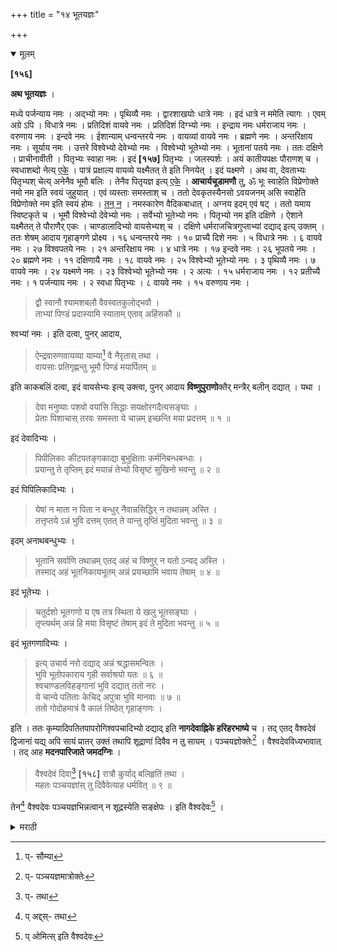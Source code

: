 +++
title = "१४ भूतयज्ञः"

+++

<details open><summary>मूलम्</summary>

**[१५६]**

**अथ भूतयज्ञः** ।

मध्ये पर्जन्याय नमः । अद्भ्यो नमः । पृथिव्यै नमः । द्वारशाखयोः धात्रे नमः । इदं धात्रे न ममेति त्यागः । एवम् अग्रे ऽपि । विधात्रे नमः । प्रतिदिशं वायवे नमः । प्रतिदिशं दिग्भ्यो नमः । इन्द्राय नमः धर्मराजाय नमः । वरुणाय नमः । इन्दवे नमः । ईशान्याम् धन्वन्तरये नमः । वायव्यां वायवे नमः । ब्रह्मणे नमः । अन्तरिक्षाय नमः । सूर्याय नमः । उत्तरे विश्वेभ्यो देवेभ्यो नमः । विश्वेभ्यो भूतेभ्यो नमः । भूतानां पतये नमः । ततः दक्षिणे । प्राचीनावीती । पितृभ्यः स्वाहा नमः । इदं **[१५७]** पितृभ्यः । जलस्पर्शः । अयं कातीयपक्षः पौराणश् च । स्वधाशब्दो नेत्य् <u>एके</u> । पात्रं प्रक्षाल्य वायव्ये यक्ष्मैतत् ते इति निनयेत् । इदं यक्ष्मणे । अथ वा, देवताभ्यः पितृभ्यश् चेत्य् अनेनैव भूमौ बलिः । तेनैव पितृयज्ञ इत्य् <u>एके</u> । **आचार्यचूडामणौ** तु, ॐ भूः स्वाहेति विप्रेणोक्ते नमो नम इति स्वयं जुहुयात् । एवं व्यस्ताः समस्ताश् च । ततो देवकृतस्यैनसो ऽवयजनम् असि स्वाहेति विप्रेणोक्ते नम इति स्वयं होमः । <u>तन् न</u> । नमस्कारेण वैदिकबाधात् । अग्नय इदम् एवं षट् । ततो यमाय स्विष्टकृते च । भूमौ विश्वेभ्यो देवेभ्यो नमः । सर्वेभ्यो भूतेभ्यो नमः । पितृभ्यो नम इति दक्षिणे । ऐशाने यक्ष्मैतत् ते पौराणैर् एकः । चाण्डालादिभ्यो वायसेभ्यश् च । दक्षिणे धर्मराजचित्रगुप्ताभ्यां दद्याद् इत्य् उक्तम् । ततः शेषम् आदाय गृहाङ्गणे प्रोक्ष्य । १६ धन्वन्तरये नमः । १० प्राच्यै दिशे नमः । ५ विधात्रे नमः । ६ वायवे नमः । २७ विश्वपतये नमः । २१ अन्तरिक्षाय नमः । ४ धात्रे नमः । १७ इन्दवे नमः । २६ भूपतये नमः । २० ब्रह्मणे नमः । ११ दक्षिणायै नमः । १८ वायवे नमः । २५ विश्वेभ्यो भूतेभ्यो नमः । ३ पृथिव्यै नमः । ७ वायवे नमः । २४ यक्ष्मणे नमः । २३ विश्वेभ्यो भूतेभ्यो नमः । २ अत्यः । १५ धर्मराजाय नमः । १२ प्रतीच्यै नमः । १ पर्जन्याय नमः । २ स्वधा पितृभ्यः । ८ वायवे नमः । १५ वरुणाय नमः । 

> द्वौ स्वानौ श्यामशबलौ वैवस्वतकुलोद्भवौ ।  
ताभ्यां पिण्डं प्रदास्यामि स्याताम् एताव् अहिंसकौ ॥

श्वभ्यां नमः । इति दत्वा, पुनर् आदाय, 

> ऐन्द्रवारुणवायव्या याम्या[^४७] वै नैरृतास् तथा ।  
वायसाः प्रतिगृह्णन्तु भूमौ पिण्डं मयार्पितम् ॥


[^४७]:
     प्- सौम्या

इति काकबलिं दत्वा, इदं वायसेभ्यः इत्य् उक्त्वा, पुनर् आदाय **विष्णुपुराणो**क्तैर् मन्त्रैर् बलीन् दद्यात् । यथा । 

> देवा मनुष्याः पशवो वयांसि सिद्धाः सयक्षोरगदैत्यसङ्घाः ।  
प्रेताः पिशाचास् तरवः समस्ता ये चान्नम् इच्छन्ति मया प्रदत्तम् ॥ १ ॥

इदं देवादिभ्यः । 

> पिपीलिकाः कीटपतङ्गकाद्या बुभुक्षिताः कर्मनिबन्धबन्धाः ।  
प्रयान्तु ते तृप्तिम् इदं मयान्नं तेभ्यो विसृष्टं सुखिनो भवन्तु ॥ २ ॥

इदं पिपिलिकादिभ्यः । 

> येषां न माता न पिता न बन्धुर् नैवान्नसिद्धिर् न तथान्नम् अस्ति ।  
तत्तृप्तये ऽन्नं भुवि दत्तम् एतत् ते यान्तु तृप्तिं मुदिता भवन्तु ॥ ३ ॥

इदम् अनाथबन्धुभ्यः । 

> भूतानि सर्वाणि तथान्नम् एतद् अहं च विष्णुर् न यतो ऽन्यद् अस्ति ।  
तस्माद् अहं भूतनिकायभूतम् अन्नं प्रयच्छामि भवाय तेषाम् ॥ ४ ॥

इदं भूतेभ्यः ।

> चतुर्दशो भूतगणो य एष तत्र स्थिता ये खलु भूतसङ्घाः ।  
तृप्त्यर्थम् अन्नं हि मया विसृष्टं तेषाम् इदं ते मुदिता भवन्तु ॥ ५ ॥

इदं भूतगणादिभ्यः ।

> इत्य् उचार्य नरो दद्याद् अन्नं श्रद्धासमन्वितः ।  
भुवि भूतोपकाराय गृही सर्वाश्रयो यतः ॥ ६ ॥  
श्वचाण्डलविहङ्गानां भुवि दद्यात् ततो नरः ।  
ये चान्ये पतिताः केचिद् अपुत्रा भुवि मानवाः ॥ ७ ॥  
ततो गोदोहमात्रं वै कालं तिष्ठेत् गृहाङ्गणः । 

इति । ततः कृम्यादिपतितपापरोगिश्वपचादिभ्यो दद्याद् इति **नागदेवाह्निके हरिहरभाष्ये** च । तद् एतद् वैश्वदेवं द्विजानां यद्य् अपि सायं प्रातर् उक्तं तथापि शूद्राणां दिवैव न तु सायम् । पञ्चयज्ञोक्तेः[^४८] । वैश्वदेवविध्यभावात् । तद् आह **मदनपारिजाते जमदग्निः** । 

[^४८]:
     प्- पञ्चयज्ञमात्रोक्तेः	

> वैश्वदेवं दिवा[^४९] **[१५८]** रात्रौ कुर्याद् बलिहृतिं तथा ।  
महतः पञ्चयज्ञांस् तु दिवैवेत्याह धर्मवित् ॥ ९ ॥

[^४९]:
     प्- तथा

तेन[^५०] वैश्वदेवः पञ्चयज्ञभिन्नत्वान् न शूद्रस्येति सङ्क्षेपः । इति वैश्वदेवः[^५१] । 

[^५०]:
     प् अद्द्स्- तथा

[^५१]:
     प् ओमित्स् इति वैश्वदेवः 
</details>

<details><summary>मराठी</summary>

आतां भूतयज्ञ साङ्गतो. 

तो असा की, - भूमीवर मण्डल करून-मध्यभागी, “पर्जन्याय नमः । अन्यो नमः । पृथिव्यै नमः"। मण्डळद्वाराच्या शेवटीं - "धात्रे नमः। विधात्रे नमः"। वायव्येम "वायवे नमः । पूर्वेस - इन्द्राय नमः । दक्षिणेस - धर्मराजाय नमः । पश्चिमेस - वरुणाय नमः । उत्तरेस - इन्दवे नमः । ईशान्येस - धन्वन्तरये नमः । वायव्येस - वायवे नमः । ब्रह्मणे नमः। अन्तरिक्षाय नमः । सूर्याय नमः" । उत्तरेस - विश्वेभ्यो देवेभ्यो नमः । विश्वेभ्यो भूतेभ्यो नमः । भूतानां पतये नमः । नन्तर, अपसव्य करून, दक्षिणेस "पितृभ्यः स्वधा नमः । इदं पितृभ्यः" ह्मणून त्याग करून, उदकम्पर्श करावा. हा का तीय व पौराणपक्ष आहे. “ येथे पितृयज्ञात स्वधाशब्द नसावा, '' असे कित्येक पणतात. नन्तर, होमद्रव्याचें पात्र धुवून, वायव्येस ते उदक - "यक्ष्मैतत्ते नमः" । ह्मणून मोडावेम्. " इदं यक्ष्मणे" अमा त्याग ह्मणावा. किंवा 

> देवताभ्यः पितृभ्यश्च महायोगिभ्य एव च ॥  
नमः स्वाहायै स्वधायै नित्यमेव नमो नमः ॥ १ ॥ 

या मन्त्रा नेच भूमीवर बलि द्यावा; ह्मणजे त्यानेच पितृयज्ञ होतो, " असे कित्येक लणतात. आचार्यचूडामणीन्त,-" ॐ भूः स्वाहा' असें ब्राह्मणाने पटल्यावर, शूद्रानें “नमो नमः" पणून आपण होम करावा. असाच व्यस्त, व ममस्त व्याहृति ब्राह्मणाकरवी मणवन, आपण पूर्ववत् होम करावा. नन्तर - "देवकृतस्यैनसोवयजनमसि स्वाहा” हा मन्त्र ब्राह्मणाने झटल्यावर- "नमः ह्मणून आपण होम करावा" असें माङ्गितले आहे. ते योग्य नाहीम्; कारण, शूद्राम्म नमः मन्त्रविधानाने वैदिकमन्त्र बाधित आहे. नन्तर “अग्नये इदं" असे ६ नन्तर यमाय स्विष्टकृते व भूमीवर, विश्वेभ्यो देवेभ्यः । सर्वेभ्यो भूतेभ्यो नमः । पितृभ्यो नमः । ह्मणून दक्षिणेम, इशान्यम यक्ष्मतत्त ह्मणून उदकनिनयन करुन. पौराणमन्त्रान्नी आहात द्यावी. व नाण्डालादिकाम्म आणि वायमाम्म बलि द्यावा. ". क्षिणेस धर्मराज व चित्रगुप्ताम बलि द्यावे," अमें साङ्गितले आहे. नन्तर हुतशेषान्न ग्रहण करून, गृहाङ्गणाम्त भृमि प्रोक्षन, तथं - “धन्वन्तरये १६ प्राच्यै दिशे १० विधात्रे ५ वायव्ये ६ उदीच्यै १३ सूर्याय २२ इन्द्राय १४ वायवे  विश्वपतये २७ अन्तरिक्षाय २१ धात्र ४ इन्दव १७ भूपतये २६ ब्रह्मणे २० दक्षिणाय ११ वायम्व १२ विश्वेभ्यो भूतेभ्यः २५ पृथिव्य ३ वायवे ७ वायवे २४ यक्ष्मणे १९ विश्वेभ्यो भूतेभ्यः २३ अद्भयः २ धर्मराजाय १५ प्रतीच्य १२ पर्जन्याय १ स्वधा पितृभ्यः २ वायवे नमः पितृभ्यः ८ वरुणाय १५" 

नन्तर-

> द्वौ श्वानौ श्यामशबलौ वैवस्वतकुलोद्भवो ॥  
ताभ्यो पिण्डं प्रदास्यामि स्यातामेतावहिंसको ॥ १ ॥  
श्वभ्यां नमः ॥ 

मणून श्वानबालि देऊन, पुनः अन्न घेऊन, 

> ऐन्द्रवारुणवायव्या सौम्या वै नैर्ऋतास्तथा ।  
वायसाः प्रतिगृह्णन्तु भूमौ पिण्डं मयार्पितम् ॥ १ ॥ 

आणून काकबलि देऊन, इदं वायसेभ्यः मणून त्याग करावा. पुनः अन्न घेऊन विष्णुपुराणोक्त, मन्त्रान्नी बलि द्यावे. ते मन्त्र 

> देवा मनुष्याः पशवो वयांसि सिद्धाः सयक्षोरगदैत्यसङ्घाः ॥  
प्रेताः पिशाचास्तरवः समस्ता ये चाममिच्छन्ति मया प्रदत्तम् ॥ १ ॥ 

ह्मणून बलिदेऊन,इदं देवादिभ्यः असा त्याग ह्मणावा. 

> पिपीलिकाः कीटपतङ्गकाद्या बुभुक्षिताः कर्मनिबन्धबद्धाः ॥  
प्रयान्तु ते तृप्तिमिदं मयान्नं तेभ्यो विसृष्टं सुखिनो भवन्तु ॥ २ ॥

म्हणून, बलि देउन, इदं पीपिलिकादि भ्यः ह्मणून त्याग करावा. 

> येषां न माता न पिता न बन्धुर्नैवान्नसिद्धिर्न तथान्नमस्ति ।  
तत्तृप्तयेऽन्नं भुवि दत्तमेतत्ते यान्तु तृप्तिं मुदिता भवन्तु॥ ३ ॥

ह्मणून, बलि देऊन, इदमनाथवम्. धुभ्यः ह्मणून त्याग करावा. 

> भूतानि सर्वाणि तथान्नमेतदहं च विष्णुर्न यतोऽन्यदस्ति ॥  
तस्मादहं भूतनिकायभूतमन्नं प्रयच्छामि भवाय तेषां ॥ ४ ॥ 

ह्मणून बलि देउन,इदं भूते भ्यः असा त्याग ह्मणावा. 

> चतुर्दशो भूतगणो य एष तत्र स्थिता ये खलु भूतसङ्घाः ॥  
तृप्त्यर्थमन्नं हि मया विसृष्टं तेषामिदं ते मुदिता भवन्तु ॥ ५ ॥

ह्मणून, बलि देऊन इदं भूतग णादिभ्यः असा त्याग ह्मणावा. कारण, प्राणिमात्रांवर उपकार करण्याकरितां आपण गृहस्थाश्रम घेतला आहे, व गृहस्थ सर्वांला आश्रयभूत आहे. नन्तर कुत्रे, चाण्डाळ, पक्षी, याम्स भूमीवर अन्न द्यावे, व अन्य जे अपुत्र असून मरण पावले असतील व पतित असतील त्यांसहि द्यावे. नन्तर " गायीची धार काढण्याच्या वेळाइतकें अङ्गणाम्त राहून अतिथीची वाट पहावी, " असे साङ्गितले आहे. "नन्तर कृम्यादि पतित, पापरोगी, श्वपच इत्यादिकाम्स अन्न द्यावेम्, '' असें नागदेवकृत आह्निकाम्त व हरिहरभाष्याम्त साङ्गितले आहे. असाच हा वैश्वदेव जरी ब्राह्मणाम्स सायङ्काली व प्रातःकाली निर निराळा करण्यास साङ्गितला आहे, तथापि शूद्राम्स दिवसाच करण्यास विहित आहे, सायङ्काली नाहीम्; कारण, शूद्राम्स वैश्वदेव करण्याचा विधि नसून, केवल पञ्चमहा यज्ञ मात्र करण्यास अधिकार आहे, व रात्री पञ्चमहायज्ञ होत नाहीत. हेच मदनपारि जाताम्त जमदग्नीने साङ्गितले आहे. तें-" रात्रीं वैश्वदेव व बलिहरण करावेम्. पञ्चम हायज्ञ दिवसासच करावे, असे धर्मवेत्ते साङ्गतात." यावरून, रात्री केवल वैश्वदेवच होतो तो पञ्चयज्ञाहून भिन्न असल्यावरून शूद्रास विहित नाही. 

हे सङ्क्षेपतः वर्णिले आहे. 
इति वैश्वदेवः ॥ 
</details>